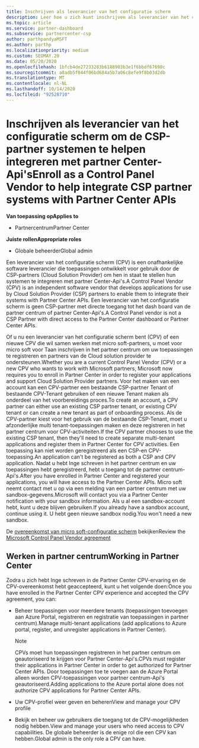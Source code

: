 ```yaml
---
title: Inschrijven als leverancier van het configuratie scherm
description: Leer hoe u zich kunt inschrijven als leverancier van het configuratie scherm (CPV) in het partner centrum, zodat u de CSP-partner systemen beter integreert met partner Center-Api's.
ms.topic: article
ms.service: partner-dashboard
ms.subservice: partnercenter-csp
author: parthpandyaMSFT
ms.author: parthp
ms.localizationpriority: medium
ms.custom: SEOMAY.20
ms.date: 05/20/2020
ms.openlocfilehash: 1bfcb4de27233283b6188903b3e1f6bbdf67698c
ms.sourcegitcommit: a8adb5f044f06bd684a5b7a06c8efe9f8b03d2db
ms.translationtype: MT
ms.contentlocale: nl-NL
ms.lasthandoff: 10/14/2020
ms.locfileid: "92528710"
---
```

# <a name="enroll-as-a-control-panel-vendor-to-help-integrate-csp-partner-systems-with-partner-center-apis"></a><span data-ttu-id="91c44-103">Inschrijven als leverancier van het configuratie scherm om de CSP-partner systemen te helpen integreren met partner Center-Api's</span><span class="sxs-lookup"><span data-stu-id="91c44-103">Enroll as a Control Panel Vendor to help integrate CSP partner systems with Partner Center APIs</span></span>

<span data-ttu-id="91c44-104">**Van toepassing op**</span><span class="sxs-lookup"><span data-stu-id="91c44-104">**Applies to**</span></span>

- <span data-ttu-id="91c44-105">Partnercentrum</span><span class="sxs-lookup"><span data-stu-id="91c44-105">Partner Center</span></span>

<span data-ttu-id="91c44-106">**Juiste rollen**</span><span class="sxs-lookup"><span data-stu-id="91c44-106">**Appropriate roles**</span></span>

- <span data-ttu-id="91c44-107">Globale beheerder</span><span class="sxs-lookup"><span data-stu-id="91c44-107">Global admin</span></span>

<span data-ttu-id="91c44-108">Een leverancier van het configuratie scherm (CPV) is een onafhankelijke software leverancier die toepassingen ontwikkelt voor gebruik door de CSP-partners (Cloud Solution Provider) om hen in staat te stellen hun systemen te integreren met partner Center-Api's.</span><span class="sxs-lookup"><span data-stu-id="91c44-108">A Control Panel Vendor (CPV) is an independent software vendor that develops applications for use by Cloud Solution Provider (CSP) partners to enable them to integrate their systems with Partner Center APIs.</span></span> <span data-ttu-id="91c44-109">Een leverancier van het configuratie scherm is geen CSP-partner met directe toegang tot het dash board van de partner centrum of partner Center-Api's.</span><span class="sxs-lookup"><span data-stu-id="91c44-109">A Control Panel vendor is not a CSP Partner with direct access to the Partner Center dashboard or Partner Center APIs.</span></span>

<span data-ttu-id="91c44-110">Of u nu een leverancier van het configuratie scherm bent (CPV) of een nieuwe CPV die wil samen werken met micro soft-partners, u moet voor micro soft voor Taan inschrijven in het partner centrum om uw toepassingen te registreren en partners van de Cloud solution provider te ondersteunen.</span><span class="sxs-lookup"><span data-stu-id="91c44-110">Whether you are a current Control Panel Vendor (CPV) or a new CPV who wants to work with Microsoft partners, Microsoft now requires you to enroll in Partner Center in order to register your applications and support Cloud Solution Provider partners.</span></span> <span data-ttu-id="91c44-111">Voor het maken van een account kan een CPV-partner een bestaande CSP-partner Tenant of bestaande CPV-Tenant gebruiken of een nieuwe Tenant maken als onderdeel van het voorbereidings proces.</span><span class="sxs-lookup"><span data-stu-id="91c44-111">To create an account, a CPV partner can either use an existing CSP partner tenant, or existing CPV tenant or can create a new tenant as part of onboarding process.</span></span> <span data-ttu-id="91c44-112">Als de CPV-partner kiest voor het gebruik van de bestaande CSP-Tenant, moet u afzonderlijke multi tenant-toepassingen maken en deze registreren in het partner centrum voor CPV-activiteiten.</span><span class="sxs-lookup"><span data-stu-id="91c44-112">If the CPV partner chooses to use the existing CSP tenant, then they'll need to create separate multi-tenant applications and register them in Partner Center for CPV activities.</span></span> <span data-ttu-id="91c44-113">Een toepassing kan niet worden geregistreerd als een CSP-en CPV-toepassing.</span><span class="sxs-lookup"><span data-stu-id="91c44-113">An application can't be registered as both a CSP and CPV application.</span></span> <span data-ttu-id="91c44-114">Nadat u hebt Inge schreven in het partner centrum en uw toepassingen hebt geregistreerd, hebt u toegang tot de partner centrum-Api's.</span><span class="sxs-lookup"><span data-stu-id="91c44-114">After you have enrolled in Partner Center and registered your applications, you will have access to the Partner Center APIs.</span></span>  <span data-ttu-id="91c44-115">Micro soft neemt contact met u op via een melding van een partner centrum met uw sandbox-gegevens.</span><span class="sxs-lookup"><span data-stu-id="91c44-115">Microsoft will contact you via a Partner Center notification with your sandbox information.</span></span> <span data-ttu-id="91c44-116">Als u al een sandbox-account hebt, kunt u deze blijven gebruiken.</span><span class="sxs-lookup"><span data-stu-id="91c44-116">If you already have a sandbox account, continue using it.</span></span> <span data-ttu-id="91c44-117">U hebt geen nieuwe sandbox nodig.</span><span class="sxs-lookup"><span data-stu-id="91c44-117">You won't need a new sandbox.</span></span>

<span data-ttu-id="91c44-118">De [overeenkomst van micro soft-configuratie scherm](https://go.microsoft.com/fwlink/?linkid=2055198) bekijken</span><span class="sxs-lookup"><span data-stu-id="91c44-118">Review the [Microsoft Control Panel Vendor agreement](https://go.microsoft.com/fwlink/?linkid=2055198)</span></span>


## <a name="working-in-partner-center"></a><span data-ttu-id="91c44-119">Werken in partner centrum</span><span class="sxs-lookup"><span data-stu-id="91c44-119">Working in Partner Center</span></span>
<span data-ttu-id="91c44-120">Zodra u zich hebt Inge schreven in de Partner Center CPV-ervaring en de CPV-overeenkomst hebt geaccepteerd, kunt u het volgende doen:</span><span class="sxs-lookup"><span data-stu-id="91c44-120">Once you have enrolled in the Partner Center CPV experience and accepted the CPV agreement, you can:</span></span>

- <span data-ttu-id="91c44-121">Beheer toepassingen voor meerdere tenants (toepassingen toevoegen aan Azure Portal, registreren en registratie van toepassingen in partner centrum).</span><span class="sxs-lookup"><span data-stu-id="91c44-121">Manage multi-tenant applications (add applications to Azure portal, register, and unregister applications in Partner Center).</span></span>

    >[!Note] 
    ><span data-ttu-id="91c44-122">CPVs moet hun toepassingen registreren in het partner centrum om geautoriseerd te krijgen voor Partner Center-Api's.</span><span class="sxs-lookup"><span data-stu-id="91c44-122">CPVs must register their applications in Partner Center in order to get authorized for Partner Center APIs.</span></span> <span data-ttu-id="91c44-123">Door toepassingen toe te voegen aan de Azure Portal alleen worden CPV-toepassingen voor partner centrum-Api's geautoriseerd.</span><span class="sxs-lookup"><span data-stu-id="91c44-123">Adding applications to the Azure portal alone does not authorize CPV applications for Partner Center APIs.</span></span> 

- <span data-ttu-id="91c44-124">Uw CPV-profiel weer geven en beheren</span><span class="sxs-lookup"><span data-stu-id="91c44-124">View and manage your CPV profile</span></span> 

- <span data-ttu-id="91c44-125">Bekijk en beheer uw gebruikers die toegang tot de CPV-mogelijkheden nodig hebben.</span><span class="sxs-lookup"><span data-stu-id="91c44-125">View and manage your users who need access to CPV capabilities.</span></span> <span data-ttu-id="91c44-126">De globale beheerder is de enige rol die een CPV kan hebben.</span><span class="sxs-lookup"><span data-stu-id="91c44-126">Global admin is the only role a CPV can have.</span></span>


